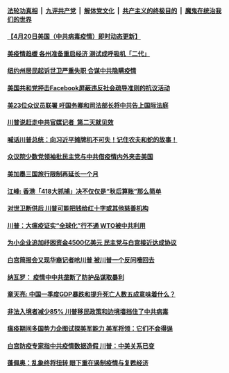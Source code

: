 

####  [法轮功真相](../../../../basic/blob/master/README.md?t=04211131) &nbsp;|&nbsp; [九评共产党](../../../../9ping.md/blob/master/README.md?t=04211131) &nbsp;|&nbsp; [解体党文化](../../../../jtdwh.md/blob/master/README.md?t=04211131)  &nbsp;|&nbsp; [共产主义的终极目的](../../../../gczydzjmd.md/blob/master/README.md?t=04211131) &nbsp;|&nbsp; [魔鬼在统治我们的世界](../../../../mgztzwmdsj.md/blob/master/README.md?t=04211131) 

#### [【4月20日美国（中共病毒疫情）即时动态更新】](../pages/soh6/369226.md?t=04211131) 
#### [美疫情趋缓 各州准备重启经济 测试成呼吸机「二代」](../pages/soh6/369481.md?t=04211131) 
#### [纽约州居民起诉世卫严重失职 合谋中共隐瞒疫情](../pages/soh6/369439.md?t=04211131) 
#### [美国共和党抨击Facebook屏蔽违反社会疏导准则的抗议活动](../pages/soh6/369433.md?t=04211131) 
#### [美23位众议员联署 吁国务卿和司法部长将中共告上国际法庭](../pages/soh6/369430.md?t=04211131) 
#### [川普说赶走中共官媒记者  第二天就见效](../pages/soh6/369106.md?t=04211131) 
#### [喊话川普总统：向习近平摊牌机不可失！记住农夫和蛇的故事！](../pages/soh6/369403.md?t=04211131) 
#### [众议院少数党领袖批民主党与中共借疫情内外夹击美国](../pages/soh6/369385.md?t=04211131) 
#### [美加墨三国旅行限制再延长一个月](../pages/soh6/369361.md?t=04211131) 
#### [江峰: 香港「418大抓捕」决不仅仅是“秋后算账”那么简单](../pages/soh6/369364.md?t=04211131) 
#### [对世卫断供后 川普可能把钱给红十字或其他慈善机构](../pages/soh6/369328.md?t=04211131) 
#### [川普：大瘟疫证实“全球化”行不通 WTO被中共利用](../pages/soh6/369313.md?t=04211131) 
#### [为小企业追加纾困资金4500亿美元 民主党与白宫接近达成协议](../pages/soh6/369298.md?t=04211131) 
#### [白宫简报会又现华裔记者呛川普 被川普一个反问噎回去](../pages/soh6/369238.md?t=04211131) 
#### [纳瓦罗： 疫情中中共垄断了防护品谋取暴利](../pages/soh6/369040.md?t=04211131) 
#### [章天亮: 中国一季度GDP暴跌和提升死亡人数五成意味着什么？](../pages/soh6/368965.md?t=04211131) 
#### [非法入境者减少85%  川普移民政策和边境墙挡住了中共病毒](../pages/soh6/368953.md?t=04211131) 
#### [瘟疫期间多国势力企图试探美军能力 美军将领：它们不会得逞](../pages/soh6/368947.md?t=04211131) 
#### [白宫防疫专家指中共疫情数据造假 川普：中美关系已变](../pages/soh6/368941.md?t=04211131) 
#### [蓬佩奥：乱象终将扭转  眼下重在遏制疫情与复甦经济 ](../pages/soh6/368728.md?t=04211131) 
